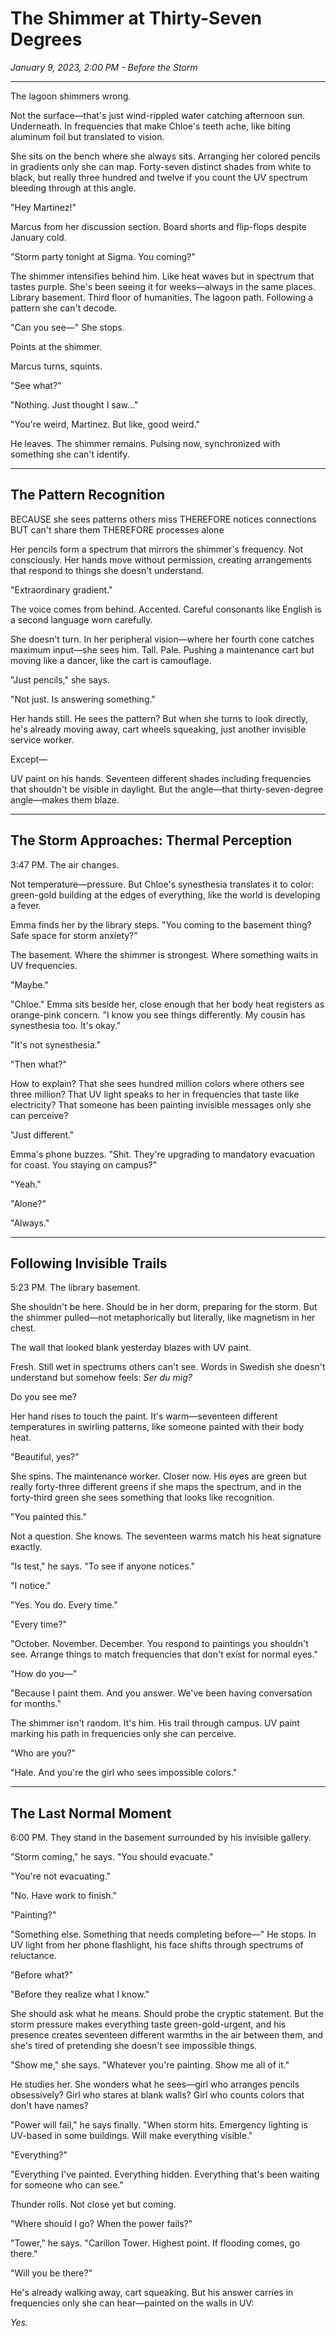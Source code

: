 # The Shimmer at Thirty-Seven Degrees
*January 9, 2023, 2:00 PM - Before the Storm*

---

The lagoon shimmers wrong.

Not the surface—that's just wind-rippled water catching afternoon sun. Underneath. In frequencies that make Chloe's teeth ache, like biting aluminum foil but translated to vision.

She sits on the bench where she always sits. Arranging her colored pencils in gradients only she can map. Forty-seven distinct shades from white to black, but really three hundred and twelve if you count the UV spectrum bleeding through at this angle.

"Hey Martinez!"

Marcus from her discussion section. Board shorts and flip-flops despite January cold.

"Storm party tonight at Sigma. You coming?"

The shimmer intensifies behind him. Like heat waves but in spectrum that tastes purple. She's been seeing it for weeks—always in the same places. Library basement. Third floor of humanities. The lagoon path. Following a pattern she can't decode.

"Can you see—" She stops.

Points at the shimmer.

Marcus turns, squints.

"See what?"

"Nothing. Just thought I saw..."

"You're weird, Martinez. But like, good weird."

He leaves. The shimmer remains. Pulsing now, synchronized with something she can't identify.

---

## The Pattern Recognition

BECAUSE she sees patterns others miss
THEREFORE notices connections
BUT can't share them
THEREFORE processes alone

Her pencils form a spectrum that mirrors the shimmer's frequency. Not consciously. Her hands move without permission, creating arrangements that respond to things she doesn't understand.

"Extraordinary gradient."

The voice comes from behind. Accented. Careful consonants like English is a second language worn carefully.

She doesn't turn. In her peripheral vision—where her fourth cone catches maximum input—she sees him. Tall. Pale. Pushing a maintenance cart but moving like a dancer, like the cart is camouflage.

"Just pencils," she says.

"Not just. Is answering something."

Her hands still. He sees the pattern? But when she turns to look directly, he's already moving away, cart wheels squeaking, just another invisible service worker.

Except—

UV paint on his hands. Seventeen different shades including frequencies that shouldn't be visible in daylight. But the angle—that thirty-seven-degree angle—makes them blaze.

---

## The Storm Approaches: Thermal Perception

3:47 PM. The air changes.

Not temperature—pressure. But Chloe's synesthesia translates it to color: green-gold building at the edges of everything, like the world is developing a fever.

Emma finds her by the library steps. "You coming to the basement thing? Safe space for storm anxiety?"

The basement. Where the shimmer is strongest. Where something waits in UV frequencies.

"Maybe."

"Chloe." Emma sits beside her, close enough that her body heat registers as orange-pink concern. "I know you see things differently. My cousin has synesthesia too. It's okay."


"It's not synesthesia."

"Then what?"

How to explain? That she sees hundred million colors where others see three million? That UV light speaks to her in frequencies that taste like electricity? That someone has been painting invisible messages only she can perceive?

"Just different."

Emma's phone buzzes. "Shit. They're upgrading to mandatory evacuation for coast. You staying on campus?"

"Yeah."

"Alone?"

"Always."

---

## Following Invisible Trails

5:23 PM. The library basement.

She shouldn't be here. Should be in her dorm, preparing for the storm. But the shimmer pulled—not metaphorically but literally, like magnetism in her chest.

The wall that looked blank yesterday blazes with UV paint.

Fresh. Still wet in spectrums others can't see. Words in Swedish she doesn't understand but somehow feels: *Ser du mig?*

Do you see me?

Her hand rises to touch the paint. It's warm—seventeen different temperatures in swirling patterns, like someone painted with their body heat.

"Beautiful, yes?"

She spins. The maintenance worker. Closer now. His eyes are green but really forty-three different greens if she maps the spectrum, and in the forty-third green she sees something that looks like recognition.

"You painted this."

Not a question. She knows. The seventeen warms match his heat signature exactly.

"Is test," he says. "To see if anyone notices."

"I notice."

"Yes. You do. Every time."


"Every time?"

"October. November. December. You respond to paintings you shouldn't see. Arrange things to match frequencies that don't exist for normal eyes."

"How do you—"

"Because I paint them. And you answer. We've been having conversation for months."

The shimmer isn't random. It's him. His trail through campus. UV paint marking his path in frequencies only she can perceive.

"Who are you?"

"Hale. And you're the girl who sees impossible colors."

---

## The Last Normal Moment

6:00 PM. They stand in the basement surrounded by his invisible gallery.

"Storm coming," he says. "You should evacuate."

"You're not evacuating."

"No. Have work to finish."

"Painting?"

"Something else. Something that needs completing before—" He stops. In UV light from her phone flashlight, his face shifts through spectrums of reluctance.

"Before what?"

"Before they realize what I know."

She should ask what he means. Should probe the cryptic statement. But the storm pressure makes everything taste green-gold-urgent, and his presence creates seventeen different warmths in the air between them, and she's tired of pretending she doesn't see impossible things.

"Show me," she says. "Whatever you're painting. Show me all of it."

He studies her. She wonders what he sees—girl who arranges pencils obsessively? Girl who stares at blank walls? Girl who counts colors that don't have names?

"Power will fail," he says finally. "When storm hits. Emergency lighting is UV-based in some buildings. Will make everything visible."

"Everything?"

"Everything I've painted. Everything hidden. Everything that's been waiting for someone who can see."

Thunder rolls. Not close yet but coming.

"Where should I go? When the power fails?"

"Tower," he says. "Carillon Tower. Highest point. If flooding comes, go there."

"Will you be there?"

He's already walking away, cart squeaking. But his answer carries in frequencies only she can hear—painted on the walls in UV:

*Yes.*

